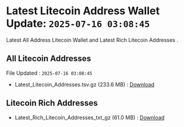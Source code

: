 # Latest Litecoin Address Wallet Update: `2025-07-16 03:08:45`

Latest All Address Litecoin Wallet and Latest Rich Litecoin Addresses .

## All Litecoin Addresses

File Updated : `2025-07-16 03:08:45`

- Latest_Litecoin_Addresses.tsv.gz (233.6 MB) : [Download](https://github.com/Pymmdrza/Rich-Address-Wallet/releases/tag/Litecoin)

## Litecoin Rich Addresses

- Latest_Rich_Litecoin_Addresses_txt_gz (61.0 MB) : [Download](https://github.com/Pymmdrza/Rich-Address-Wallet/releases/tag/Litecoin)
